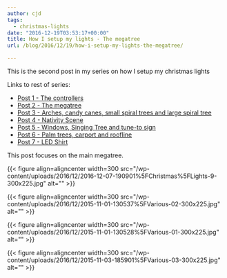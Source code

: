 ```yaml
---
author: cjd
tags:
  - christmas-lights
date: "2016-12-19T03:53:17+00:00"
title: How I setup my lights - The megatree
url: /blog/2016/12/19/how-i-setup-my-lights-the-megatree/

---
```

This is the second post in my series on how I setup my christmas lights

Links to rest of series:

- [Post 1 - The controllers](/blogs/2016/12/how-i-setup-my-lights-the-controllers/)
- [Post 2 - The megatree](/blogs/2016/12/how-i-setup-my-lights-the-megatree/)
- [Post 3 - Arches, candy canes, small spiral trees and large spiral tree](/blogs/2016/12/how-i-setup-my-lights-arches-candy-canes-small-spiral-trees-and-large-spiral-tree/)
- [Post 4 - Nativity Scene](/blogs/2016/12/how-i-setup-my-lights-nativity-scene/)
- [Post 5 - Windows, Singing Tree and tune-to sign](/blogs/2016/12/how-i-setup-my-lights-windows-singing-tree-and-tune-to-sign/)
- [Post 6 - Palm trees, carport and roofline](/blogs/2016/12/how-i-setup-my-lights-palm-trees-carport-and-roofline/)
- [Post 7 - LED Shirt](/blogs/2016/12/how-i-setup-my-lights-led-shirt/)

This post focuses on the main megatree.

{{< figure align=aligncenter width=300 src="/wp-content/uploads/2016/12/2016-12-07-190901%5FChristmas%5FLights-9-300x225.jpg" alt="" >}}

{{< figure align=aligncenter width=300 src="/wp-content/uploads/2016/12/2015-11-01-130537%5FVarious-02-300x225.jpg" alt="" >}}

{{< figure align=aligncenter width=300 src="/wp-content/uploads/2016/12/2015-11-01-130528%5FVarious-01-300x225.jpg" alt="" >}}

{{< figure align=aligncenter width=300 src="/wp-content/uploads/2016/12/2015-11-03-185901%5FVarious-03-300x225.jpg" alt="" >}}
